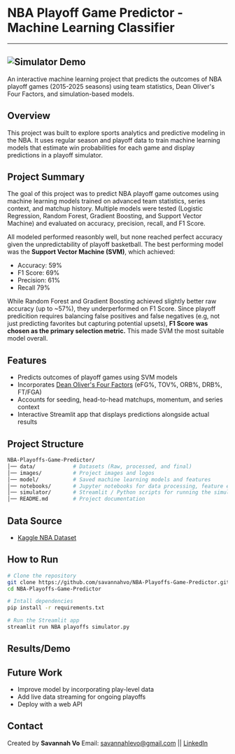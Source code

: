 # NBA Playoff Game Predictor - Machine Learning Classifier
---
![Simulator Demo](images/miscellaneous/demo.gif)
---

An interactive machine learning project that predicts the outcomes of NBA playoff games (2015-2025 seasons) using team statistics, Dean Oliver's Four Factors, and simulation-based models.

## Overview
This project was built to explore sports analytics and predictive modeling in the NBA. It uses regular season and playoff data to train machine learning models that estimate win probabilities for each game and display predictions in a playoff simulator.

## Project Summary
The goal of this project was to predict NBA playoff game outcomes using machine learning models trained on advanced team statistics, series context, and matchup history. Multiple models were tested (Logistic Regression, Random Forest, Gradient Boosting, and Support Vector Machine) and evaluated on accuracy, precision, recall, and F1 Score.

All modeled performed reasonbly well, but none reached perfect accuracy given the unpredictability of playoff basketball. The best performing model was the **Support Vector Machine (SVM)**, which achieved:
- Accuracy: 59%
- F1 Score: 69%
- Precision: 61%
- Recall 79%

While Random Forest and Gradient Boosting achieved slightly better raw accuracy (up to ~57%), they underperformed on F1 Score. Since playoff predicition requires balancing false positives and false negatives (e.g, not just predicting favorites but capturing potential upsets), **F1 Score was chosen as the primary selection metric.** This made SVM the most suitable model overall. 

## Features
- Predicts outcomes of playoff games using SVM models
- Incorporates [Dean Oliver's Four Factors](https://www.basketball-reference.com/about/factors.html) (eFG%, TOV%, ORB%, DRB%, FT/FGA)
- Accounts for seeding, head-to-head matchups, momentum, and series context
- Interactive Streamlit app that displays predictions alongside actual results

## Project Structure
```bash
NBA-Playoffs-Game-Predictor/
│── data/            # Datasets (Raw, processed, and final)
│── images/          # Project images and logos
│── model/           # Saved machine learning models and features
│── notebooks/       # Jupyter notebooks for data processing, feature engineering, modeling, and simulator development
│── simulator/       # Streamlit / Python scripts for running the simulator
│── README.md        # Project documentation
```

## Data Source
- [Kaggle NBA Dataset](https://www.kaggle.com/datasets/eoinamoore/historical-nba-data-and-player-box-scores/data)

## How to Run
```bash
# Clone the repository
git clone https://github.com/savannahvo/NBA-Playoffs-Game-Predictor.git
cd NBA-Playoffs-Game-Predictor

# Intall dependencies
pip install -r requirements.txt

# Run the Streamlit app
streamlit run NBA playoffs simulator.py
```

## Results/Demo

## Future Work
- Improve model by incorporating play-level data
- Add live data streaming for ongoing playoffs
- Deploy with a web API

## Contact
Created by **Savannah Vo**
Email: savannahlevo@gmail.com || [LinkedIn](https://www.linkedin.com/in/savannahlevo/)


     


